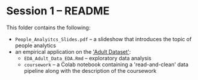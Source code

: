 # Session 1 – README

This folder contains the following:

+ `People_Analyitcs_Slides.pdf` – a slideshow that introduces the topic of people analytics
+ an empirical application on the ['Adult Dataset'](http://archive.ics.uci.edu/ml/datasets/Adult):
  * `EDA_Adult_Data_EDA.Rmd` – exploratory data analysis
  * `coursework` –  a Colab notebook containing a 'read-and-clean' data pipeline along with the 
     description of the coursework
